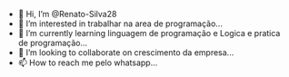 - 👋 Hi, I’m @Renato-Silva28
- 👀 I’m interested in trabalhar na area de programação...
- 🌱 I’m currently learning linguagem de programação e Logica e pratica de programação...
- 💞️ I’m looking to collaborate on crescimento da empresa...
- 📫 How to reach me pelo whatsapp...

<!---
Renato-Silva28/Renato-Silva28 is a ✨ special ✨ repository because its `README.md` (this file) appears on your GitHub profile.
You can click the Preview link to take a look at your changes.
--->

